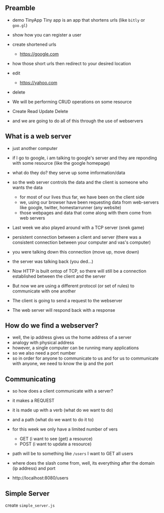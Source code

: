 ## Preamble
- demo TinyApp
Tiny app is an app that shortens urls (like `bitly` or `goo.gl`)
- show how you can register a user
- create shortened urls
  - https://google.com
- how those short urls then redirect to your desired location
- edit
  - https://yahoo.com
- delete

- We will be performing CRUD operations on some resource
- Create Read Update Delete
- and we are going to do all of this through the use of webservers


## What is a web server
- just another computer
- if I go to google, i am talking to google's server and they are reponding with some resource (like the google homepage)
- what do they do? they serve up some imformation/data
- so the web server controls the data and the client is someone who wants the data 
  - for most of our lives thus far, we have been on the client side
  - we, using our browser have been requesting data from web-servers like google, twitter, homestarrunner (any website)
  - those webpages and data that come along with them come from web servers

- Last week we also played around with a TCP server (snek game)
- persistent connection between a client and server (there was a consistent connection between your computer and vas's computer)
- you were talking down this connection (move up, move down)
- the server was talking back (you ded...)

- Now HTTP is built ontop of TCP, so there will still be a connection established between the client and the server
- But now we are using a different protocol (or set of rules) to communicate with one another
- The client is going to send a request to the webserver
- The web server will respond back with a response

## How do we find a webserver? 
- well, the ip address gives us the home address of a server
- analogy with physical address
- however, a single computer can be running many applications
- so we also need a port number
- so in order for anyone to communicate to us and for us to communicate with anyone, we need to know the ip and the port

## Communicating
- so how does a client communicate with a server?
- it makes a REQUEST
- it is made up with a verb (what do we want to do)
- and a path (what do we want to do it to)
- for this week we only have a limited number of vers
  - GET (i want to see (get) a resource)
  - POST (i want to update a resource)

- path will be to something like `/users` I want to GET all users
- where does the slash come from, well, its everything after the domain (ip address) and port
- http://localhost:8080/users

## Simple Server
create `simple_server.js`

